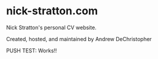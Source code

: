 # nick-stratton.com
Nick Stratton's personal CV website.

Created, hosted, and maintained by  Andrew DeChristopher

PUSH TEST: Works!!
